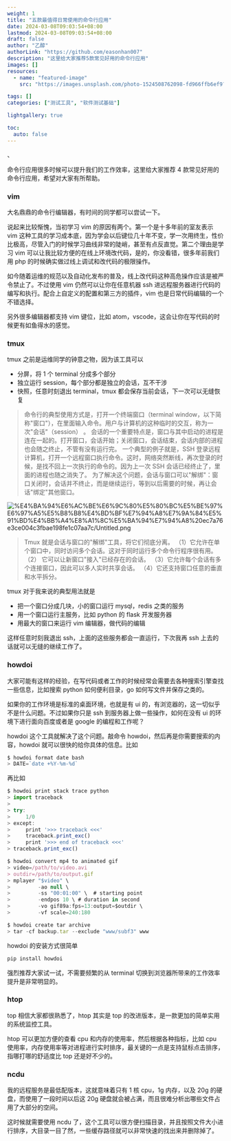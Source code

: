 ```yaml
---
weight: 1
title: "五款最值得日常使用的命令行应用"
date: 2024-03-08T09:03:54+08:00
lastmod: 2024-03-08T09:03:54+08:00
draft: false
author: "乙醇"
authorLink: "https://github.com/easonhan007"
description: "这里给大家推荐5款常见好用的命令行应用"
images: []
resources:
  - name: "featured-image"
    src: "https://images.unsplash.com/photo-1524508762098-fd966ffb6ef9?w=300"

tags: []
categories: ["测试工具", "软件测试基础"]

lightgallery: true

toc:
  auto: false
---
```


、

命令行应用很多时候可以提升我们的工作效率，这里给大家推荐 4 款常见好用的命令行应用，希望对大家有所帮助。

### vim

大名鼎鼎的命令行编辑器，有时间的同学都可以尝试一下。

说起来比较惭愧，当初学习 vim 的原因有两个。第一个是十多年前的室友表示 vim 这种工具的学习成本底，因为学会以后键位几十年不变，学一次用终生，性价比极高，尽管入门的时候学习曲线非常的陡峭，甚至有点反直觉。第二个理由是学习 vim 可以让我比较方便的在线上环境改代码，是的，你没看错，很多年前我们用 php 的时候确实做过线上调试和改代码的极限操作。

如今随着运维的规范以及自动化发布的普及，线上改代码这种高危操作应该是被严令禁止了。不过使用 vim 仍然可以让你在任意机器 ssh 进远程服务器进行代码的编写和执行。配合上自定义的配置和第三方的插件，vim 也是日常代码编辑的一个不错选择。

另外很多编辑器都支持 vim 键位，比如 atom，vscode，这会让你在写代码的时候更有如鱼得水的感觉。

### tmux

tmux 之前是运维同学的钟意之物，因为该工具可以

- 分屏，将 1 个 terminal 分成多个部分
- 独立运行 session，每个部分都是独立的会话，互不干涉
- 快照，任意时刻退出 terminal，tmux 都会保存当前会话，下一次可以无缝恢复

> 命令行的典型使用方式是，打开一个终端窗口（terminal window，以下简称"窗口"），在里面输入命令。用户与计算机的这种临时的交互，称为一次"会话"（session） 。
> 会话的一个重要特点是，窗口与其中启动的进程是连在一起的。打开窗口，会话开始；关闭窗口，会话结束，会话内部的进程也会随之终止，不管有没有运行完。
> 一个典型的例子就是，SSH 登录远程计算机，打开一个远程窗口执行命令。这时，网络突然断线，再次登录的时候，是找不回上一次执行的命令的。因为上一次 SSH 会话已经终止了，里面的进程也随之消失了。
> 为了解决这个问题，会话与窗口可以"解绑"：窗口关闭时，会话并不终止，而是继续运行，等到以后需要的时候，再让会话"绑定"其他窗口。

![%E4%BA%94%E6%AC%BE%E6%9C%80%E5%80%BC%E5%BE%97%E6%97%A5%E5%B8%B8%E4%BD%BF%E7%94%A8%E7%9A%84%E5%91%BD%E4%BB%A4%E8%A1%8C%E5%BA%94%E7%94%A8%20ec7a76e3ce004c3fbae198fe1c07aa7c/Untitled.png](%E4%BA%94%E6%AC%BE%E6%9C%80%E5%80%BC%E5%BE%97%E6%97%A5%E5%B8%B8%E4%BD%BF%E7%94%A8%E7%9A%84%E5%91%BD%E4%BB%A4%E8%A1%8C%E5%BA%94%E7%94%A8%20ec7a76e3ce004c3fbae198fe1c07aa7c/Untitled.png)

> Tmux 就是会话与窗口的"解绑"工具，将它们彻底分离。
> （1）它允许在单个窗口中，同时访问多个会话。这对于同时运行多个命令行程序很有用。
> （2） 它可以让新窗口"接入"已经存在的会话。
> （3）它允许每个会话有多个连接窗口，因此可以多人实时共享会话。
> （4）它还支持窗口任意的垂直和水平拆分。

tmux 对于我来说的典型用法就是

- 把一个窗口分成几块，小的窗口运行 mysql，redis 之类的服务
- 用一个窗口运行主服务，比如 python 的 flask 开发服务器
- 用最大的窗口来运行 vim 编辑器，做代码的编辑

这样任意时刻我退出 ssh，上面的这些服务都会一直运行，下次我再 ssh 上去的话就可以无缝的继续工作了。

### howdoi

大家可能有这样的经验，在写代码或者工作的时候经常会需要去各种搜索引擎查找一些信息，比如搜索 python 如何便利目录，go 如何写文件并保存之类的。

如果你的工作环境是标准的桌面环境，也就是有 ui 的，有浏览器的，这一切似乎不是什么问题。不过如果你只是 ssh 到服务器上做一些操作，如何在没有 ui 的环境下进行面向百度或者是 google 的编程和工作呢？

howdoi 这个工具就解决了这个问题。敲命令 howdoi，然后再是你需要搜索的内容，howdoi 就可以很快的给你具体的信息。比如

```jsx
$ howdoi format date bash
> DATE=`date +%Y-%m-%d`
```

再比如

```jsx
$ howdoi print stack trace python
> import traceback
>
> try:
>     1/0
> except:
>     print '>>> traceback <<<'
>     traceback.print_exc()
>     print '>>> end of traceback <<<'
> traceback.print_exc()

$ howdoi convert mp4 to animated gif
> video=/path/to/video.avi
> outdir=/path/to/output.gif
> mplayer "$video" \
>         -ao null \
>         -ss "00:01:00" \  # starting point
>         -endpos 10 \ # duration in second
>         -vo gif89a:fps=13:output=$outdir \
>         -vf scale=240:180

$ howdoi create tar archive
> tar -cf backup.tar --exclude "www/subf3" www
```

howdoi 的安装方式很简单

```jsx
pip install howdoi
```

强烈推荐大家试一试，不需要频繁的从 terminal 切换到浏览器所带来的工作效率提升是非常明显的。

### htop

top 相信大家都很熟悉了，htop 其实是 top 的改进版本，是一款更加的简单实用的系统监控工具。

htop 可以更加方便的查看 cpu 和内存的使用率，然后根据各种指标，比如 cpu 使用率，内存使用率等对进程进行实时排序，最关键的一点是支持鼠标点击排序，指哪打哪的舒适度比 top 还是好不少的。

### ncdu

我的远程服务是最低配版本，这就意味着只有 1 核 cpu，1g 内存，以及 20g 的硬盘，而使用了一段时间以后这 20g 硬盘就会被占满，而且很难分析出哪些文件占用了大部分的空间。

这时候就需要使用 ncdu 了，这个工具可以很方便扫描目录，并且按照文件大小进行排序，大目录一目了然，一些缓存路径就可以非常快速的找出来并删除掉了。
